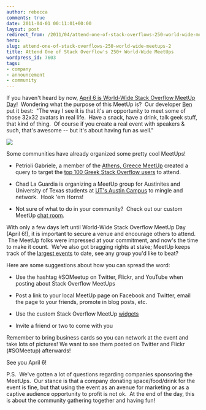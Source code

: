```yaml
---
author: rebecca
comments: true
date: 2011-04-01 00:11:01+00:00
layout: post
redirect_from: /2011/04/attend-one-of-stack-overflows-250-world-wide-meetups-2
hero: 
slug: attend-one-of-stack-overflows-250-world-wide-meetups-2
title: Attend One of Stack Overflow's 250+ World-Wide MeetUps
wordpress_id: 7603
tags:
- company
- announcement
- community
---
```


If you haven't heard by now, [April 6 is World-Wide Stack Overflow MeetUp Day](http://blog.stackoverflow.com/2011/03/stack-overflow-meetups-april-6/)!  Wondering what the purpose of this MeetUp is?  Our developer [Ben](http://stackoverflow.com/users/115866/balpha) put it best:  "The way I see it is that it's an opportunity to meet some of those 32x32 avatars in real life.  Have a snack, have a drink, talk geek stuff, that kind of thing.  Of course if you create a real event with speakers & such, that's awesome -- but it's about having fun as well."

[![](https://i.stack.imgur.com/NtHYW.png)](http://www.meetup.com/stackoverflow/)

Some communities have already organized some pretty cool MeetUps!



	
  * Petrioli Gabriele, a member of the [Athens, Greece MeetUp](http://www.meetup.com/stackoverflow/athens-gr/83942) created a query to target the [top 100 Greek Stack Overflow users](http://data.stackexchange.com/stackoverflow/qe/1157/top-100-users-from-greece) to attend.

	
  * Chad La Guardia is organizing a MeetUp group for Austinites and University of Texas students at [UT's Austin Campus](http://www.meetup.com/stackoverflow/university-of-texas/84026) to mingle and network.  Hook 'em Horns!

	
  * Not sure of what to do in your community?  Check out our custom MeetUp [chat room](http://chat.stackoverflow.com/rooms/632/worldwide-meetup-day).



With only a few days left until World-Wide Stack Overflow MeetUp Day (April 6!), it is important to secure a venue and encourage others to attend.  The MeetUp folks were impressed at your commitment, and now's the time to make it count.  We've also got bragging rights at stake; MeetUp keeps track of the [largest events](http://www.meetup.com/everywhere/) to date, see any group you'd like to beat?

Here are some suggestions about how you can spread the word:





  * Use the hashtag #SOMeetup on Twitter, Flickr, and YouTube when posting about Stack Overflow MeetUps


  * Post a link to your local MeetUp page on Facebook and Twitter, email the page to your friends, promote in blog posts, etc.


  * Use the custom Stack Overflow MeetUp [widgets](http://www.meetup.com/stackoverflow/widgets)


  * Invite a friend or two to come with you



Remember to bring business cards so you can network at the event and take lots of pictures! We want to see them posted on Twitter and Flickr (#SOMeetup) afterwards!

See you April 6!

P.S.  We've gotten a lot of questions regarding companies sponsoring the MeetUps.  Our stance is that a company donating space/food/drink for the event is fine, but that using the event as an avenue for marketing or as a captive audience opportunity to profit is not ok.  At the end of the day, this is about the community gathering together and having fun!
